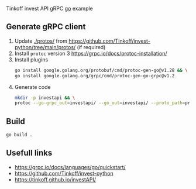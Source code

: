 Tinkoff invest API gRPC [go](https://go.dev) example

## Generate gRPC client
1. Update [./protos/](./protos/) from https://github.com/Tinkoff/invest-python/tree/main/protos/ (if required)
1. Install `protoc` version 3 https://grpc.io/docs/protoc-installation/
1. Install plugins
    ```sh
    go install google.golang.org/protobuf/cmd/protoc-gen-go@v1.28 && \
    go install google.golang.org/grpc/cmd/protoc-gen-go-grpc@v1.2
    ```
1. Generate code
    ```sh
    mkdir -p investapi && \
    protoc --go-grpc_out=investapi/ --go_out=investapi/ --proto_path=protos/ protos/tinkoff/invest/grpc/*.proto
    ```

## Build
```sh
go build .
```

## Usefull links
- https://grpc.io/docs/languages/go/quickstart/
- https://github.com/Tinkoff/invest-python
- https://tinkoff.github.io/investAPI/
